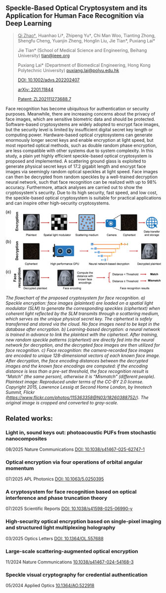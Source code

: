 ## Speckle-Based Optical Cryptosystem and its Application for Human Face Recognition via Deep Learning

> <u>Qi Zhao†</u>, Huanhao Li†, Zhipeng Yu†, Chi Man Woo, Tianting Zhong, Shengfu Cheng, Yuanjin Zheng, Honglin Liu,
> Jie Tian*, Puxiang Lai*
> 
> Jie Tian* (School of Medical Science and Engineering, Beihang University) tian@ieee.org
> 
> Puxiang Lai* (Department of Biomedical Engineering, Hong Kong Polytechnic University) puxiang.lai@polyu.edu.hk
> 
> [DOI: 10.1002/advs.202202407](https://doi.org/10.1002/advs.202202407)
> 
> [arXiv: 2201.11844](https://arxiv.org/abs/2201.11844)
>
> [Patent: ZL202111273688.7](https://research.polyu.edu.hk/en/publications/一种基于光学散斑的加密人脸识别方法和系统)

Face recognition has become ubiquitous for authentication or security purposes. 
Meanwhile, there are increasing concerns about the privacy of face images, which are 
sensitive biometric data and should be protected. Software-based cryptosystems are 
widely adopted to encrypt face images, but the security level is limited by insufficient 
digital secret key length or computing power. Hardware-based optical cryptosystems can 
generate enormously longer secret keys and enable encryption at light speed, but most 
reported optical methods, such as double random phase encryption, are less compatible 
with other systems due to system complexity. In this study, a plain yet highly efficient 
speckle-based optical cryptosystem is proposed and implemented. A scattering ground glass 
is exploited to generate physical secret keys of 17.2 gigabit length and encrypt face images 
via seemingly random optical speckles at light speed. Face images can then be decrypted from 
random speckles by a well-trained decryption neural network, such that face recognition can 
be realized with up to 98% accuracy. Furthermore, attack analyses are carried out to show 
the cryptosystem's security. Due to its high security, fast speed, and low cost, the 
speckle-based optical cryptosystem is suitable for practical applications and can inspire 
other high-security cryptosystems.


![Algorithm](/Publication/speckle_based_cryptosystem.jpg)

_The flowchart of the proposed cryptosystem for face recognition. a) Speckle encryption: 
face images (plaintext) are loaded on a spatial light modulator (SLM) to generate the 
corresponding speckles (ciphertext) when coherent light reflected by the SLM transmits 
through a scattering medium, which serves as the unique physical secret key. The ciphertext 
is safely transferred and stored via the cloud. No face images need to be kept in the database 
after encryption. b) Learning-based decryption: a neural network is trained in advance to link 
the plaintext with the ciphertext. After training, new random speckle patterns (ciphertext) 
are directly fed into the neural network for decryption, and the decrypted face images are 
then utilized for face recognition. c) Face recognition: the camera-recorded face images are 
encoded to unique 128-dimensional vectors of each known face image. After decryption, the 
face encoding distances between the decrypted images and the known face encodings are computed: 
if the encoding distance is less than a pre-set threshold, the face recognition result is “Match” 
(the same person), otherwise it is “Mismatch” (different people). Plaintext image: Reproduced 
under terms of the CC-BY 2.0 license. Copyright 2015, Lawrence Lessig at Second Home London, 
by Innotech Summit, Flickr (https://www.flickr.com/photos/115363358@N03/18260388752/). The 
original image is cropped and converted to gray-scale._


## Related works:

### Light in, sound keys out: photoacoustic PUFs from stochastic nanocomposites

08/2025 Nature Communications [DOI: 10.1038/s41467-025-62747-1](https://doi.org/10.1038/s41467-025-62747-1)

### Optical encryption via four operations of orbital angular momentum

07/2025 APL Photonics [DOI: 10.1063/5.0250395](https://doi.org/10.1063/5.0250395)

### A cryptosystem for face recognition based on optical interference and phase truncation theory

07/2025 Scientific Reports [DOI: 10.1038/s41598-025-06990-y](https://doi.org/10.1038/s41598-025-06990-y)

### High-security optical encryption based on single-pixel imaging and structured light multiplexing holography

03/2025 Optics Letters [DOI: 10.1364/OL.557688](https://doi.org/10.1364/OL.557688)

### Large-scale scattering-augmented optical encryption

11/2024 Nature Communications [10.1038/s41467-024-54168-3](https://doi.org/10.1038/s41467-024-54168-3)

### Speckle visual cryptography for credential authentication

05/2024 Applied Optics [10.1364/AO.522918](https://doi.org/10.1364/AO.522918)
